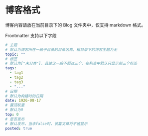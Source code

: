 # 博客格式

博客内容请放在当前目录下的 Blog 文件夹中，仅支持 markdown 格式。

Frontmatter 支持以下字段

```yaml
# 主题
# 默认为博客所在一级子目录的目录名称，根目录下的博客主题为无
topic: ""
# 标签
# 默认为["未分类"]，且建议一般不超过三个，在列表中默认只显示前三个标签
tags:
  - tag1
  - tag2
  - tag3
  - "..."
# 日期
# 默认为构建时的日期
date: 1926-08-17
# 置顶权重
# 默认为0
top: 0
# 是否发布
# 默认发布，当未false时，该篇文章将不被显示
posted: true
```
